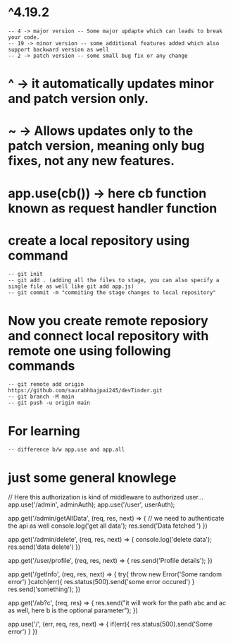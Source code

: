# ^4.19.2
    -- 4 -> major version -- Some major updapte which can leads to break your code.
    -- 19 -> minor version -- some additional features added which also support backward version as well
    -- 2 -> patch version -- some small bug fix or any change

# ^ -> it automatically updates minor and patch version only.
# ~ -> Allows updates only to the patch version, meaning only bug fixes, not any new features.

# app.use(cb()) -> here cb function known as request handler function

# create a local repository using command  
    -- git init
    -- git add . (adding all the files to stage, you can also specify a single file as well like git add app.js)
    -- git commit -m "commiting the stage changes to local repository"

# Now you create remote reposiory and connect local repository with remote one using following commands

    -- git remote add origin https://github.com/saurabhbajpai245/devTinder.git
    -- git branch -M main   
    -- git push -u origin main

# For learning
    -- difference b/w app.use and app.all
    
# just some general knowlege 
// Here this authorization is kind of middleware to authorized user...
app.use('/admin', adminAuth);
app.use('/user', userAuth);

app.get('/admin/getAllData', (req, res, next) => {
    // we need to authenticate the api as well
    console.log('get all data');
    res.send('Data fetched ')
})
 
app.get('/admin/delete', (req, res, next) => {
    console.log('delete data');
    res.send('data delete')
})

app.get('/user/profile', (req, res, next) => {
    res.send('Profile details');
})

app.get('/getInfo', (req, res, next) => {
    try{
        throw new Error('Some random error')
    }catch(err){
        res.status(500).send('some error occured')
    }
    res.send('something');
})

app.get('/ab?c', (req, res) => {
    res.send("it will work for the path abc and ac as well, here b is the optional parameter");
})

app.use('/', (err, req, res, next) => {
    if(err){
        res.status(500).send('Some error')
    }
})